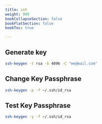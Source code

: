 ```yaml
---
title: ssh
weight: 999
bookCollapseSection: false
bookFlatSection: false
bookToc: true

---
```


## Generate key

```bash
ssh-keygen -t rsa -b 4096 -C "me@mail.com"
```

## Change Key Passphrase

```bash
ssh-keygen -p -f ~/.ssh/id_rsa
```

## Test Key Passphrase

```bash
ssh-keygen -y -f ~/.ssh/id_rsa
```
